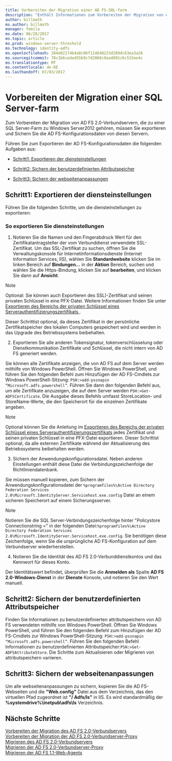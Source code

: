 ```yaml
---
title: Vorbereiten der Migration einer AD FS-SQL-farm
description: "Enthält Informationen zum Vorbereiten der Migration von einer AD FS-Serverfarm SQL zu Windows Server2012."
author: billmath
ms.author: billmath
manager: femila
ms.date: 06/28/2017
ms.topic: article
ms.prod: windows-server-threshold
ms.technology: identity-adfs
ms.openlocfilehash: 284e02174b4a8c06f114640223d289dc63ea3a26
ms.sourcegitcommit: 70c1b6cedad55b9c7d2068c9aa4891c6c533ee4c
ms.translationtype: MT
ms.contentlocale: de-DE
ms.lasthandoff: 07/03/2017
---
```

# <a name="prepare-to-migrate-a-sql-server-farm"></a>Vorbereiten der Migration einer SQL Server-farm  
 Zum Vorbereiten der Migration von AD FS 2.0-Verbundservern, die zu einer SQL Server-Farm zu Windows Server2012 gehören, müssen Sie exportieren und Sichern Sie die AD FS-Konfigurationsdaten von diesen Servern.  
  
 Führen Sie zum Exportieren der AD FS-Konfigurationsdaten die folgenden Aufgaben aus:  
  
-   [Schritt1: Exportieren der diensteinstellungen](#step-1-export-service-settings)  
  
-   [Schritt2: Sichern der benutzerdefinierten Attributspeicher](#step-2-back-up-custom-attribute-stores)  
  
-   [Schritt3: Sichern der webseitenanpassungen](#step-3-back-up-webpage-customizations)  
  
## <a name="step-1-export-service-settings"></a>Schritt1: Exportieren der diensteinstellungen  
 Führen Sie die folgenden Schritte, um die diensteinstellungen zu exportieren:  
  
### <a name="to-export-service-settings"></a>So exportieren Sie diensteinstellungen  
  
1.  Notieren Sie die Namen und den Fingerabdruck Wert für den Zertifikatantragsteller der vom Verbunddienst verwendete SSL-Zertifikat. Um das SSL-Zertifikat zu suchen, öffnen Sie die Verwaltungskonsole für Internetinformationsdienste (Internet Information Services, IIS), wählen Sie **Standardwebsite** klicken Sie im linken Bereich auf **Bindungen...** in der **Aktion** Bereich, suchen und wählen Sie die Https-Bindung, klicken Sie auf **bearbeiten**, und klicken Sie dann auf **Ansicht**.  
  
> [!NOTE]
>  Optional: Sie können auch Exportieren des SSL)-Zertifikat und seinen privaten Schlüssel in eine PFX-Datei. Weitere Informationen finden Sie unter [Exportieren des Bereichs der privaten Schlüssel eines Serverauthentifizierungszertifikats ](Export-the-Private-Key-Portion-of-a-Server-Authentication-Certificate.md).  
>   
>  Dieser Schrittist optional, da dieses Zertifikat in der persönliche Zertifikatspeicher des lokalen Computers gespeichert wird und werden in das Upgrade des Betriebssystems beibehalten.  
  
2.  Exportieren Sie alle anderen Tokensignatur, tokenverschlüsselung oder Dienstkommunikation Zertifikate und Schlüssel, die nicht intern von AD FS generiert werden.  
  
Sie können alle Zertifikate anzeigen, die von AD FS auf dem Server werden mithilfe von Windows PowerShell. Öffnen Sie Windows PowerShell, und führen Sie den folgenden Befehl zum Hinzufügen der AD FS-Cmdlets zur Windows PowerShell-Sitzung: `PSH:>add-pssnapin “Microsoft.adfs.powershell”`. Führen Sie dann den folgenden Befehl aus, um alle Zertifikate anzuzeigen, die auf dem Server werden `PSH:>Get-ADFSCertificate`. Die Ausgabe dieses Befehls umfasst StoreLocation- und StoreName-Werte, die den Speicherort für die einzelnen Zertifikate angeben.  
  
> [!NOTE]
>  Optional können Sie die Anleitung im [Exportieren des Bereichs der privaten Schlüssel eines Serverauthentifizierungszertifikats](Export-the-Private-Key-Portion-of-a-Server-Authentication-Certificate.md) jedes Zertifikat und seinen privaten Schlüssel in eine PFX-Datei exportieren. Dieser Schrittist optional, da alle externen Zertifikate während der Aktualisierung des Betriebssystems beibehalten werden.  
  
3.  Sichern der Anwendungskonfigurationsdatei. Neben anderen Einstellungen enthält diese Datei die Verbindungszeichenfolge der Richtliniendatenbank.  
  
Sie müssen manuell kopieren, zum Sichern der Anwendungskonfigurationsdatei der `%programfiles%\Active Directory Federation Services 2.0\Microsoft.IdentityServer.Servicehost.exe.config` Datei an einem sicheren Speicherort auf einem Sicherungsserver.  
  
> [!NOTE]
>  Notieren Sie die SQL Server-Verbindungszeichenfolge hinter "Policystore Connectionstring =" in der folgenden Datei:`%programfiles%\Active Directory Federation Services 2.0\Microsoft.IdentityServer.Servicehost.exe.config`. Sie benötigen diese Zeichenfolge, wenn Sie die ursprüngliche AD FS-Konfiguration auf dem Verbundserver wiederherstellen.  
  
4.  Notieren Sie die Identität des AD FS 2.0-Verbunddienstkontos und das Kennwort für dieses Konto.  
  
Der Identitätswert befindet, überprüfen Sie die **Anmelden als** Spalte **AD FS 2.0-Windows-Dienst** in der **Dienste** Konsole, und notieren Sie den Wert manuell.  
  
## <a name="step-2-back-up-custom-attribute-stores"></a>Schritt2: Sichern der benutzerdefinierten Attributspeicher  
 Finden Sie Informationen zu benutzerdefinierten attributspeichern von AD FS verwendeten mithilfe von Windows PowerShell. Öffnen Sie Windows PowerShell, und führen Sie den folgenden Befehl zum Hinzufügen der AD FS-Cmdlets zur Windows PowerShell-Sitzung: `PSH:>add-pssnapin “Microsoft.adfs.powershell”`. Führen Sie den folgenden Befehl Informationen zu benutzerdefinierten Attributspeicher:`PSH:>Get-ADFSAttributeStore`. Die Schritte zum Aktualisieren oder Migrieren von attributspeichern variieren.  
  
## <a name="step-3-back-up-webpage-customizations"></a>Schritt3: Sichern der webseitenanpassungen  
 Um alle webseitenanpassungen zu sichern, kopieren Sie die AD FS-Webseiten und die **"Web.config"** Datei aus dem Verzeichnis, das den virtuellen Pfad zugeordnet ist **"/ Adfs/ls"** in IIS. Es wird standardmäßig der **%systemdrive%\inetpub\adfs\ls** Verzeichnis.  
  
## <a name="next-steps"></a>Nächste Schritte
 [Vorbereiten der Migration des AD FS 2.0-Verbundservers](prepare-to-migrate-ad-fs-fed-server.md)   
 [Vorbereiten der Migration der AD FS 2.0-Verbundserver-Proxy](prepare-to-migrate-ad-fs-fed-proxy.md)   
 [Migrieren des AD FS 2.0-Verbundservers](migrate-the-ad-fs-fed-server.md)   
 [Migrieren der AD FS 2.0-Verbundserver-Proxy](migrate-the-ad-fs-2-fed-server-proxy.md)   
 [Migrieren der AD FS 1.1-Web-Agents](migrate-the-ad-fs-web-agent.md)
